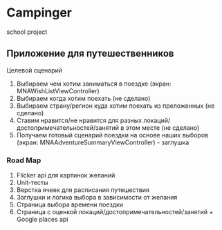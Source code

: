 # Campinger
school project

## Приложение для путешественников
Целевой сценарий
1. Выбираем чем хотим заниматься в поездке (экран: MNAWishListViewController)
2. Выбираем когда хотим поехать (не сделано)
3. Выбираем страну/регион куда хотим поехать из преложенных (не сделано)
4. Ставим нравится/не нравится для разных локаций/достопримечательностей/занятий в этом месте (не сделано)
4. Получаем готовый сценарий поездки на основе наших выборов (экран: MNAAdventureSummaryViewController) - заглушка

### Road Map
1. Flicker api для картинок желаний
2. Unit-тесты
3. Верстка ячеек для расписания путешествия
4. Заглушки и логика выбора в зависимости от желания
5. Страница выбора времени поездки
6. Страница с оценкой локаций/достопримечательностей/занятий + Google places api
